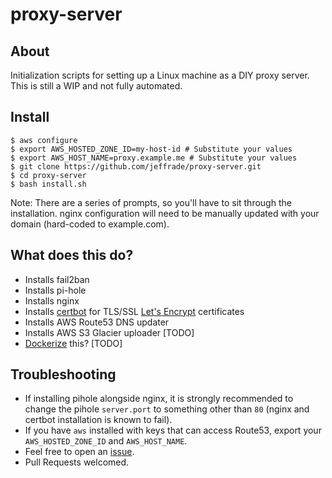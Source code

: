 # proxy-server

## About

Initialization scripts for setting up a Linux machine as a DIY proxy server. This is still a WIP and not fully automated.

## Install

```
$ aws configure
$ export AWS_HOSTED_ZONE_ID=my-host-id # Substitute your values
$ export AWS_HOST_NAME=proxy.example.me # Substitute your values
$ git clone https://github.com/jeffrade/proxy-server.git
$ cd proxy-server
$ bash install.sh
```
Note: There are a series of prompts, so you'll have to sit through the installation. nginx configuration will need to be manually updated with your domain (hard-coded to example.com).

## What does this do?

 - Installs fail2ban
 - Installs pi-hole
 - Installs nginx
 - Installs [certbot](https://certbot.eff.org/about/) for TLS/SSL [Let's Encrypt](https://letsencrypt.org/getting-started/) certificates
 - Installs AWS Route53 DNS updater
 - Installs AWS S3 Glacier uploader [TODO]
 - [Dockerize](https://docs.docker.com/engine/install/ubuntu/) this? [TODO]

## Troubleshooting
 - If installing pihole alongside nginx, it is strongly recommended to change the pihole `server.port` to something other than `80` (nginx and certbot installation is known to fail).
 - If you have `aws` installed with keys that can access Route53, export your `AWS_HOSTED_ZONE_ID` and `AWS_HOST_NAME`.
 - Feel free to open an [issue](https://github.com/jeffrade/proxy-server/issues/new).
 - Pull Requests welcomed.
